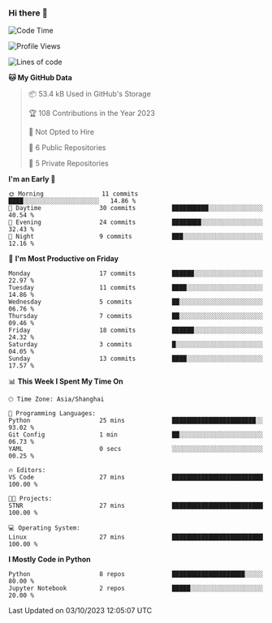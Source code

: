 ### Hi there 👋

<!--
**huayuan4396/huayuan4396** is a ✨ _special_ ✨ repository because its `README.md` (this file) appears on your GitHub profile.

Here are some ideas to get you started:

- 🔭 I’m currently working on ...
- 🌱 I’m currently learning ...
- 👯 I’m looking to collaborate on ...
- 🤔 I’m looking for help with ...
- 💬 Ask me about ...
- 📫 How to reach me: ...
- 😄 Pronouns: ...
- ⚡ Fun fact: ...
-->

<!--START_SECTION:waka-->
![Code Time](http://img.shields.io/badge/Code%20Time-11%20hrs%2042%20mins-blue)

![Profile Views](http://img.shields.io/badge/Profile%20Views-0-blue)

![Lines of code](https://img.shields.io/badge/From%20Hello%20World%20I%27ve%20Written-140.4%20thousand%20lines%20of%20code-blue)

**🐱 My GitHub Data** 

> 📦 53.4 kB Used in GitHub's Storage 
 > 
> 🏆 108 Contributions in the Year 2023
 > 
> 🚫 Not Opted to Hire
 > 
> 📜 6 Public Repositories 
 > 
> 🔑 5 Private Repositories 
 > 
**I'm an Early 🐤** 

```text
🌞 Morning                11 commits          ████░░░░░░░░░░░░░░░░░░░░░   14.86 % 
🌆 Daytime                30 commits          ██████████░░░░░░░░░░░░░░░   40.54 % 
🌃 Evening                24 commits          ████████░░░░░░░░░░░░░░░░░   32.43 % 
🌙 Night                  9 commits           ███░░░░░░░░░░░░░░░░░░░░░░   12.16 % 
```
📅 **I'm Most Productive on Friday** 

```text
Monday                   17 commits          ██████░░░░░░░░░░░░░░░░░░░   22.97 % 
Tuesday                  11 commits          ████░░░░░░░░░░░░░░░░░░░░░   14.86 % 
Wednesday                5 commits           ██░░░░░░░░░░░░░░░░░░░░░░░   06.76 % 
Thursday                 7 commits           ██░░░░░░░░░░░░░░░░░░░░░░░   09.46 % 
Friday                   18 commits          ██████░░░░░░░░░░░░░░░░░░░   24.32 % 
Saturday                 3 commits           █░░░░░░░░░░░░░░░░░░░░░░░░   04.05 % 
Sunday                   13 commits          ████░░░░░░░░░░░░░░░░░░░░░   17.57 % 
```


📊 **This Week I Spent My Time On** 

```text
🕑︎ Time Zone: Asia/Shanghai

💬 Programming Languages: 
Python                   25 mins             ███████████████████████░░   93.02 % 
Git Config               1 min               ██░░░░░░░░░░░░░░░░░░░░░░░   06.73 % 
YAML                     0 secs              ░░░░░░░░░░░░░░░░░░░░░░░░░   00.25 % 

🔥 Editors: 
VS Code                  27 mins             █████████████████████████   100.00 % 

🐱‍💻 Projects: 
STNR                     27 mins             █████████████████████████   100.00 % 

💻 Operating System: 
Linux                    27 mins             █████████████████████████   100.00 % 
```

**I Mostly Code in Python** 

```text
Python                   8 repos             ████████████████████░░░░░   80.00 % 
Jupyter Notebook         2 repos             █████░░░░░░░░░░░░░░░░░░░░   20.00 % 
```




 Last Updated on 03/10/2023 12:05:07 UTC
<!--END_SECTION:waka-->

